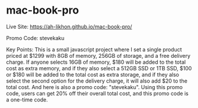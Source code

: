 # mac-book-pro
Live Site: https://ah-likhon.github.io/mac-book-pro/

Promo Code: stevekaku

Key Points:
This is a small javascript project where I set a single product priced at $1299 with 8GB of memory, 256GB of storage, and a free delivery charge. If anyone selects 16GB of memory, $180 will be added to the total cost as extra memory, and if they also select a 512GB SSD or 1TB SSD, $100 or $180 will be added to the total cost as extra storage, and if they also select the second option for the delivery charge, it will also add $20 to the total cost. And here is also a promo code: "stevekaku". Using this promo code, users can get 20% off their overall total cost, and this promo code is a one-time code.
